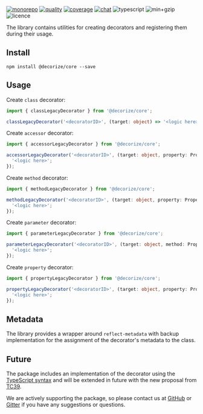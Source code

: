 [![monorepo](https://github.com/Yokize/decorize/workflows/Monorepo/badge.svg?branch=master)](https://github.com/Yokize/decorize/actions)
[![quality](https://badgen.net/codacy/grade/8f0566a3ddca4105aad6ee0585ff5379?icon=codacy&label=quality)](https://www.codacy.com/gh/Yokize/decorize?utm_source=github.com&utm_medium=referral&utm_content=Yokize/decorize&utm_campaign=Badge_Grade)
[![coverage](https://badgen.net/codacy/coverage/8f0566a3ddca4105aad6ee0585ff5379?icon=codacy)](https://www.codacy.com/gh/Yokize/decorize?utm_source=github.com&utm_medium=referral&utm_content=Yokize/decorize&utm_campaign=Badge_Coverage)
[![chat](https://badgen.net/badge/icon/chat?icon=gitter&label)](https://gitter.im/decorize/community)
![typescript](https://badgen.net/badge/icon/3.9.2?icon=typescript&label)
![min+gzip](https://badgen.net/bundlephobia/minzip/@decorize/core?label=min%2Bgzip)
![licence](https://badgen.net/github/license/Yokize/decorize?label)

The library contains utilities for creating decorators and registering them during their usage.

## Install

```shell script
npm install @decorize/core --save
```

## Usage

Create `class` decorator:

```typescript
import { classLegacyDecorator } from '@decorize/core';

classLegacyDecorator('<decoratorID>', (target: object) => '<logic here>');
```

Create `accessor` decorator:

```typescript
import { accessorLegacyDecorator } from '@decorize/core';

accessorLegacyDecorator('<decoratorID>', (target: object, property: PropertyKey, description: PropertyDescriptor) => {
  '<logic here>';
});
```

Create `method` decorator:

```typescript
import { methodLegacyDecorator } from '@decorize/core';

methodLegacyDecorator('<decoratorID>', (target: object, property: PropertyKey, description: PropertyDescriptor) => {
  '<logic here>';
});
```

Create `parameter` decorator:

```typescript
import { parameterLegacyDecorator } from '@decorize/core';

parameterLegacyDecorator('<decoratorID>', (target: object, method: PropertyKey, paramIdx: number) => {
  '<logic here>';
});
```

Create `property` decorator:

```typescript
import { propertyLegacyDecorator } from '@decorize/core';

propertyLegacyDecorator('<decoratorID>', (target: object, property: PropertyKey) => {
  '<logic here>';
});
```

## Metadata

The library provides a wrapper around `reflect-metadata` with backup implementation for the assignment of the decorator's metadata to the class.

## Future

The package includes an implementation of the decorator using the [TypeScript syntax](https://www.typescriptlang.org/docs/handbook/decorators.html) and will be extended in future with the new proposal from [TC39](https://github.com/tc39/proposal-decorators).

We are actively supporting the package, so please contact us at [GitHub](https://github.com/Yokize/decorize) or [Gitter](https://gitter.im/decorize/community) if you have any suggestions or questions.
